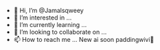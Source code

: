 - 👋 Hi, I’m @Jamalsqweey
- 👀 I’m interested in ...
- 🌱 I’m currently learning ...
- 💞️ I’m looking to collaborate on ...
- 📫 How to reach me ...
New ai soon paddingwivi🦜
<!---
Jamalsqweey/Jamalsqweey is a ✨ special ✨ repository because its `README.md` (this file) appears on your GitHub profile.
You can click the Preview link to take a look at your changes.
--->
